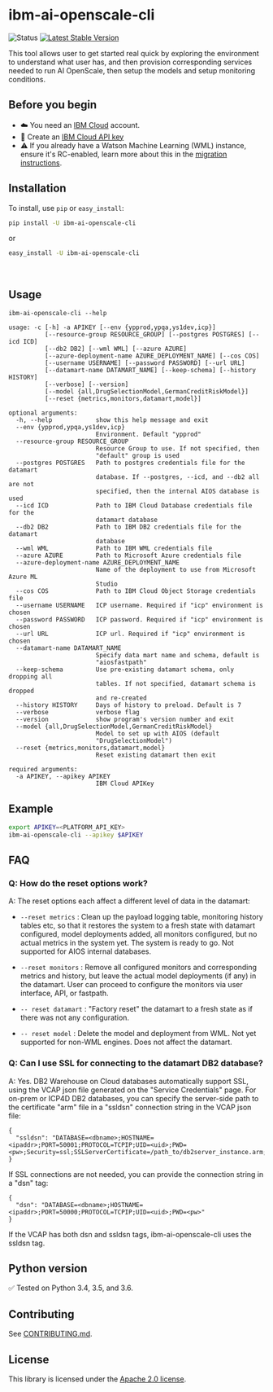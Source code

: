 ﻿# ibm-ai-openscale-cli
![Status](https://img.shields.io/badge/status-beta-yellow.svg)
[![Latest Stable Version](https://img.shields.io/pypi/v/ibm-ai-openscale-cli.svg)](https://pypi.python.org/pypi/ibm-ai-openscale-cli)

This tool allows user to get started real quick by exploring the environment to understand what user has, and then provision corresponding services needed to run AI OpenScale, then setup the models and setup monitoring conditions.

## Before you begin
* ☁️ You need an [IBM Cloud][ibm_cloud] account.
* 🔑 Create an [IBM Cloud API key](https://console.bluemix.net/docs/iam/userid_keys.html#userapikey)
* ⚠️ If you already have a Watson Machine Learning (WML) instance, ensure it's RC-enabled, learn more about this in the [migration instructions](https://console.bluemix.net/docs/resources/instance_migration.html#migrate).

## Installation

To install, use `pip` or `easy_install`:

```bash
pip install -U ibm-ai-openscale-cli
```

or

```bash
easy_install -U ibm-ai-openscale-cli
```

️️
## Usage

```
ibm-ai-openscale-cli --help
```
```
usage: -c [-h] -a APIKEY [--env {ypprod,ypqa,ys1dev,icp}]
          [--resource-group RESOURCE_GROUP] [--postgres POSTGRES] [--icd ICD]
          [--db2 DB2] [--wml WML] [--azure AZURE]
          [--azure-deployment-name AZURE_DEPLOYMENT_NAME] [--cos COS]
          [--username USERNAME] [--password PASSWORD] [--url URL]
          [--datamart-name DATAMART_NAME] [--keep-schema] [--history HISTORY]
          [--verbose] [--version]
          [--model {all,DrugSelectionModel,GermanCreditRiskModel}]
          [--reset {metrics,monitors,datamart,model}]

optional arguments:
  -h, --help            show this help message and exit
  --env {ypprod,ypqa,ys1dev,icp}
                        Environment. Default "ypprod"
  --resource-group RESOURCE_GROUP
                        Resource Group to use. If not specified, then
                        "default" group is used
  --postgres POSTGRES   Path to postgres credentials file for the datamart
                        database. If --postgres, --icd, and --db2 all are not
                        specified, then the internal AIOS database is used
  --icd ICD             Path to IBM Cloud Database credentials file for the
                        datamart database
  --db2 DB2             Path to IBM DB2 credentials file for the datamart
                        database
  --wml WML             Path to IBM WML credentials file
  --azure AZURE         Path to Microsoft Azure credentials file
  --azure-deployment-name AZURE_DEPLOYMENT_NAME
                        Name of the deployment to use from Microsoft Azure ML
                        Studio
  --cos COS             Path to IBM Cloud Object Storage credentials file
  --username USERNAME   ICP username. Required if "icp" environment is chosen
  --password PASSWORD   ICP password. Required if "icp" environment is chosen
  --url URL             ICP url. Required if "icp" environment is chosen
  --datamart-name DATAMART_NAME
                        Specify data mart name and schema, default is
                        "aiosfastpath"
  --keep-schema         Use pre-existing datamart schema, only dropping all
                        tables. If not specified, datamart schema is dropped
                        and re-created
  --history HISTORY     Days of history to preload. Default is 7
  --verbose             verbose flag
  --version             show program's version number and exit
  --model {all,DrugSelectionModel,GermanCreditRiskModel}
                        Model to set up with AIOS (default
                        "DrugSelectionModel")
  --reset {metrics,monitors,datamart,model}
                        Reset existing datamart then exit

required arguments:
  -a APIKEY, --apikey APIKEY
                        IBM Cloud APIKey
```

## Example

```sh
export APIKEY=<PLATFORM_API_KEY>
ibm-ai-openscale-cli --apikey $APIKEY
```

## FAQ

### Q: How do the reset options work?

A: The reset options each affect a different level of data in the datamart:

* `--reset metrics` : Clean up the payload logging table, monitoring history tables etc, so that it restores the system to a fresh state with datamart configured, model deployments added, all monitors configured, but no actual metrics in the system yet. The system is ready to go. Not supported for AIOS internal databases.

* `--reset monitors` : Remove all configured monitors and corresponding metrics and history, but leave the actual model deployments (if any) in the datamart. User can proceed to configure the monitors via user interface, API, or fastpath.

* `-- reset datamart` : "Factory reset" the datamart to a fresh state as if there was not any configuration.

* `-- reset model` : Delete the model and deployment from WML. Not yet supported for non-WML engines. Does not affect the datamart.

### Q: Can I use SSL for connecting to the datamart DB2 database?

A: Yes. DB2 Warehouse on Cloud databases automatically support SSL, using the VCAP json file generated on the "Service Credentials" page. For on-prem or ICP4D DB2 databases, you can specify the server-side path to the certificate "arm" file in a "ssldsn" connection string in the VCAP json file:

```
{
  "ssldsn": "DATABASE=<dbname>;HOSTNAME=<ipaddr>;PORT=50001;PROTOCOL=TCPIP;UID=<uid>;PWD=<pw>;Security=ssl;SSLServerCertificate=/path_to/db2server_instance.arm;"
}
```

If SSL connections are not needed, you can provide the connection string in a "dsn" tag:
```
{
  "dsn": "DATABASE=<dbname>;HOSTNAME=<ipaddr>;PORT=50000;PROTOCOL=TCPIP;UID=<uid>;PWD=<pw>"
}
```
If the VCAP has both dsn and ssldsn tags, ibm-ai-openscale-cli uses the ssldsn tag.

## Python version

✅ Tested on Python 3.4, 3.5, and 3.6.

## Contributing

See [CONTRIBUTING.md][CONTRIBUTING].

## License

This library is licensed under the [Apache 2.0 license][license].

[ibm_cloud]: https://cloud.ibm.com
[responses]: https://github.com/getsentry/responses
[requests]: http://docs.python-requests.org/en/latest/
[CONTRIBUTING]: ./CONTRIBUTING.md
[license]: http://www.apache.org/licenses/LICENSE-2.0
